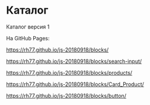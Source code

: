 # Каталог

Каталог версия 1

На GitHub Pages: 

https://rh77.github.io/js-20180918/blocks/

https://rh77.github.io/js-20180918/blocks/search-input/

https://rh77.github.io/js-20180918/blocks/products/

https://rh77.github.io/js-20180918/blocks/Card_Product/

https://rh77.github.io/js-20180918/blocks/button/
